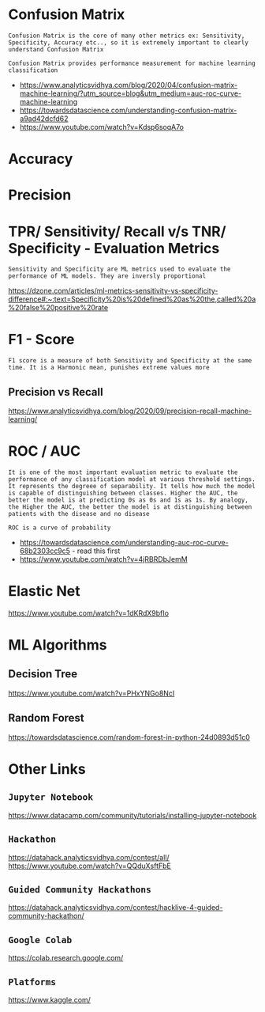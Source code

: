 # Confusion Matrix

`Confusion Matrix is the core of many other metrics ex: Sensitivity, Specificity, Accuracy etc.., so it is extremely important to clearly understand Confusion Matrix`

`Confusion Matrix provides performance measurement for machine learning classification`

- https://www.analyticsvidhya.com/blog/2020/04/confusion-matrix-machine-learning/?utm_source=blog&utm_medium=auc-roc-curve-machine-learning
- https://towardsdatascience.com/understanding-confusion-matrix-a9ad42dcfd62
- https://www.youtube.com/watch?v=Kdsp6soqA7o

# Accuracy

# Precision

# TPR/ Sensitivity/ Recall v/s TNR/ Specificity - Evaluation Metrics

`Sensitivity and Specificity are ML metrics used to evaluate the performance of ML models. They are inversly proportional`

https://dzone.com/articles/ml-metrics-sensitivity-vs-specificity-difference#:~:text=Specificity%20is%20defined%20as%20the,called%20a%20false%20positive%20rate

# F1 - Score

`F1 score is a measure of both Sensitivity and Specificity at the same time. It is a Harmonic mean, punishes extreme values more`

## Precision vs Recall

https://www.analyticsvidhya.com/blog/2020/09/precision-recall-machine-learning/

# ROC / AUC

`It is one of the most important evaluation metric to evaluate the performance of any classification model at various threshold settings. It represents the degreee of separability. It tells how much the model is capable of distinguishing between classes. Higher the AUC, the better the model is at predicting 0s as 0s and 1s as 1s. By analogy, the Higher the AUC, the better the model is at distinguishing between patients with the disease and no disease`

`ROC is a curve of probability`

- https://towardsdatascience.com/understanding-auc-roc-curve-68b2303cc9c5 - read this first
- https://www.youtube.com/watch?v=4jRBRDbJemM

# Elastic Net

https://www.youtube.com/watch?v=1dKRdX9bfIo

# ML Algorithms

## Decision Tree

https://www.youtube.com/watch?v=PHxYNGo8NcI

## Random Forest

https://towardsdatascience.com/random-forest-in-python-24d0893d51c0

# Other Links

<strong><h2>`Jupyter Notebook`</h2></strong>
https://www.datacamp.com/community/tutorials/installing-jupyter-notebook

<strong><h2>`Hackathon`</h2></strong>
https://datahack.analyticsvidhya.com/contest/all/  
https://www.youtube.com/watch?v=QQduXsftFbE

<strong><h2>`Guided Community Hackathons`</h2></strong>
https://datahack.analyticsvidhya.com/contest/hacklive-4-guided-community-hackathon/

<strong><h2>`Google Colab`</h2></strong>
https://colab.research.google.com/

<strong><h2>`Platforms` </h2></strong>

https://www.kaggle.com/
